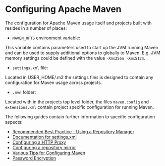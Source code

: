 # Configuring Apache Maven

The configuration for Apache Maven usage itself and projects built with resides 
in a number of places: 

* `MAVEN_OPTS` environment variable:

This variable contains parameters used to start up the JVM running Maven and can 
be used to supply additional options to globally to Maven. E.g. JVM memory 
settings could be defined with the value `-Xms256m -Xmx512m`.

* `settings.xml` file:

Located in USER_HOME/.m2 the settings files is designed to contain any
configuration for Maven usage across projects.

* `.mvn` folder:

Located with in the projects top level folder, the files `maven.config` and `extensions.xml`
contain project specific configuration for running Maven.


The following guides contain further information to specific configuration aspects:

* [Recommended Best Practice - Using a Repository Manager](./repository-management.html)
* [Documentation for settings.xml](./settings.html)
* [Configuring a HTTP Proxy](./guides/mini/guide-proxies.html)
* [Configuring a repository mirror](./guides/mini/guide-mirror-settings.html)
* [Various Tips for Configuring Maven](./guides/mini/guide-configuring-maven.html)
* [Password Encryption](./guides/mini/guide-encryption.html)
